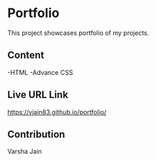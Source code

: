 # Portfolio
This project showcases portfolio of my projects. 
## Content
-HTML
-Advance CSS
## Live URL Link
https://vjain83.github.io/portfolio/

## Contribution
Varsha Jain
